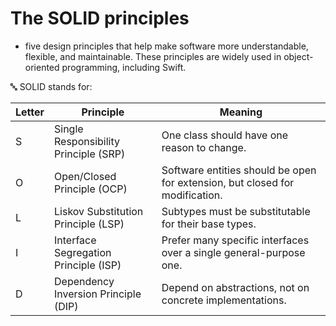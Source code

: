 # The SOLID principles
- five design principles that help make software more understandable, flexible, and maintainable. These principles are widely used in object-oriented programming, including Swift.

🔤 SOLID stands for:

| Letter | Principle                             | Meaning                                                                      |
| ------ | ------------------------------------- | ---------------------------------------------------------------------------- |
| S      | Single Responsibility Principle (SRP) | One class should have one reason to change.                                  |
| O      | Open/Closed Principle (OCP)           | Software entities should be open for extension, but closed for modification. |
| L      | Liskov Substitution Principle (LSP)   | Subtypes must be substitutable for their base types.                         |
| I      | Interface Segregation Principle (ISP) | Prefer many specific interfaces over a single general-purpose one.           |
| D      | Dependency Inversion Principle (DIP)  | Depend on abstractions, not on concrete implementations.                     |
